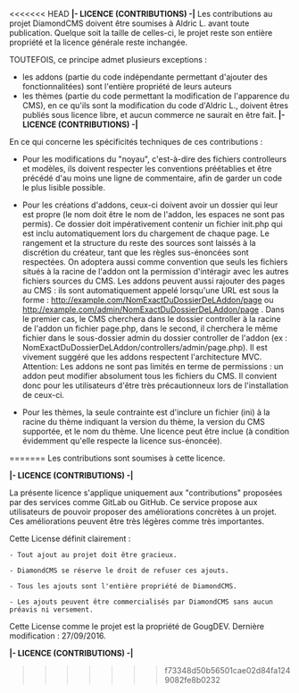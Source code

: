 <<<<<<< HEAD
****************************************************|- LICENCE (CONTRIBUTIONS) -|****************************************************
Les contributions au projet DiamondCMS doivent être soumises à Aldric L. avant toute publication. 
Quelque soit la taille de celles-ci, le projet reste son entière propriété et la licence générale reste inchangée.

TOUTEFOIS, ce principe admet plusieurs exceptions :
- les addons (partie du code indépendante permettant d'ajouter des fonctionnalitées) sont l'entière propriété de leurs auteurs
- les thèmes (partie du code permettant la modification de l'apparence du CMS), en ce qu'ils sont la modification du code d'Aldric L., doivent êtres publiés sous licence libre, et aucun commerce ne saurait en être fait.
****************************************************|- LICENCE (CONTRIBUTIONS) -|****************************************************

En ce qui concerne les spécificités techniques de ces contributions :

- Pour les modifications du "noyau", c'est-à-dire des fichiers controlleurs et modèles, ils doivent respecter les conventions préétablies et être précédé d'au moins une ligne de commentaire, afin de garder un code le plus lisible possible. 

- Pour les créations d'addons, ceux-ci doivent avoir un dossier qui leur est propre (le nom doit être le nom de l'addon, les espaces ne sont pas permis). Ce dossier doit impérativement contenir un fichier init.php qui est inclu automatiquement lors du chargement de chaque page. Le rangement et la structure du reste des sources sont laissés à la discrétion du créateur, tant que les règles sus-énoncées sont respectées. On adoptera aussi comme convention que seuls les fichiers situés à la racine de l'addon ont la permission d'intéragir avec les autres fichiers sources du CMS.
Les addons peuvent aussi rajouter des pages au CMS : ils sont automatiquement appelé lorsqu'une URL est sous la forme : http://example.com/NomExactDuDossierDeLAddon/page ou http://example.com/admin/NomExactDuDossierDeLAddon/page . Dans le premier cas, le CMS cherchera dans le dossier controller à la racine de l'addon un fichier page.php, dans le second, il cherchera le même fichier dans le sous-dossier admin du dossier controller de l'addon (ex : NomExactDuDossierDeLAddon/controllers/admin/page.php). Il est vivement suggéré que les addons respectent l'architecture MVC.
Attention: Les addons ne sont pas limités en terme de permissions : un addon peut modifier absolument tous les fichiers du CMS. Il convient donc pour les utilisateurs d'être très précautionneux lors de l'installation de ceux-ci. 

- Pour les thèmes, la seule contrainte est d'inclure un fichier (ini) à la racine du thème indiquant la version du thème, la version du CMS supportée, et le nom du thème. Une licence peut être inclue (à condition évidemment qu'elle respecte la licence sus-énoncée).

=======
Les contributions sont soumises à cette licence.

************************************************|- LICENCE (CONTRIBUTIONS) -|************************************************

La présente licence s'applique uniquement aux "contributions" proposées par des services comme GitLab ou GitHub.
Ce service propose aux utilisateurs de pouvoir proposer des améliorations concrètes à un projet.
Ces améliorations peuvent être très légères comme très importantes.

Cette License définit clairement :

    - Tout ajout au projet doit être gracieux.
    
    - DiamondCMS se réserve le droit de refuser ces ajouts.
    
    - Tous les ajouts sont l'entière propriété de DiamondCMS.
    
    - Les ajouts peuvent être commercialisés par DiamondCMS sans aucun préavis ni versement.
    
Cette License comme le projet est la propriété de GougDEV.
Dernière modification : 27/09/2016.

************************************************|- LICENCE (CONTRIBUTIONS) -|************************************************
>>>>>>> f73348d50b56501cae02d84fa1249082fe8b0232
